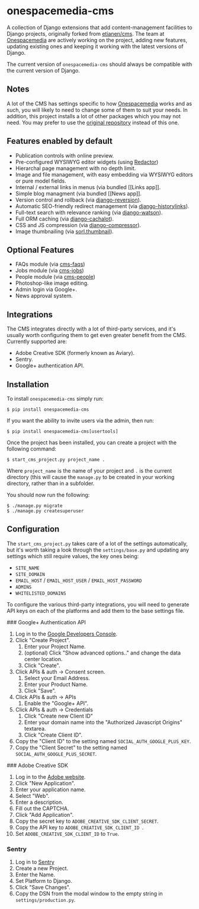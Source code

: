 # onespacemedia-cms

A collection of Django extensions that add content-management facilities to Django projects, originally forked from [etianen/cms](https://github.com/etianen/cms).  The team at [Onespacemedia](http://www.onespacemedia.com) are actively working on the project, adding new features, updating existing ones and keeping it working with the latest versions of Django.

The current version of `onespacemedia-cms` should always be compatible with the current version of Django.

## Notes

A lot of the CMS has settings specific to how [Onespacemedia](http://www.onespacemedia.com) works and as such, you will likely to need to change some of them to suit your needs.  In addition, this project installs a lot of other packages which you may not need.  You may prefer to use the [original repository](https://github.com/etianen/cms) instead of this one.


## Features enabled by default

*   Publication controls with online preview.
*   Pre-configured WYSIWYG editor widgets (using [Redactor](http://imperavi.com/redactor/))
*   Hierarchal page management with no depth limit.
*   Image and file management, with easy embedding via WYSIWYG editors or pure model fields.
*   Internal / external links in menus (via bundled [[Links app]].
*   Simple blog managment (via bundled [[News app]].
*   Version control and rollback (via [django-reversion](https://github.com/etianen/django-reversion)).
*   Automatic SEO-friendly redirect management (via [django-historylinks](https://github.com/etianen/django-historylinks)).
*   Full-text search with relevance ranking (via [django-watson](https://github.com/etianen/django-watson)).
*   Full ORM caching (via [django-cachalot](https://github.com/BertrandBordage/django-cachalot)).
*   CSS and JS compression (via [django-compressor](https://github.com/django-compressor/django-compressor)).
*   Image thumbnailing (via [sorl.thumbnail](https://github.com/mariocesar/sorl-thumbnail)).

## Optional Features

*   FAQs module (via [cms-faqs](https://github.com/onespacemedia/cms-faqs/))
*   Jobs module (via [cms-jobs](https://github.com/onespacemedia/cms-jobs/))
*   People module (via [cms-people](https://github.com/onespacemedia/cms-people/))
*   Photoshop-like image editing.
*   Admin login via Google+.
*   News approval system.

## Integrations

The CMS integrates directly with a lot of third-party services, and it's usually worth configuring them to get even greater benefit from the CMS.  Currently supported are:

* Adobe Creative SDK (formerly known as Aviary).
* Sentry.
* Google+ authentication API.


## Installation

To install `onespacemedia-cms` simply run:

```$ pip install onespacemedia-cms```

If you want the ability to invite users via the admin, then run:

```$ pip install onespacemedia-cms[usertools]```

Once the project has been installed, you can create a project with the following command:

```$ start_cms_project.py project_name .```

Where `project_name` is the name of your project and `.` is the current directory (this will cause the `manage.py` to be created in your working directory, rather than in a subfolder.

You should now run the following:

```
$ ./manage.py migrate
$ ./manage.py createsuperuser
```

## Configuration


The `start_cms_project.py` takes care of a lot of the settings automatically, but it's worth taking a look through the `settings/base.py` and updating any settings which still require values, the key ones being:

* `SITE_NAME`
* `SITE_DOMAIN`
* `EMAIL_HOST` / `EMAIL_HOST_USER` / `EMAIL_HOST_PASSWORD`
* `ADMINS`
* `WHITELISTED_DOMAINS`

To configure the various third-party integrations, you will need to generate API keys on each of the platforms and add them to the base settings file.

### Google+ Authentication API

1. Log in to the [Google Developers Console](https://console.developers.google.com/project).
2. Click "Create Project".
	1. Enter your Project Name.
	2. (optional) Click "Show advanced options.." and change the data center location.
	3. Click "Create".
3. Click APIs & auth -> Consent screen.
	1. Select your Email Address.
	2. Enter your Product Name.
	3. Click "Save".
4. Click APIs & auth -> APIs
	1. Enable the "Google+ API".
5. Click APIs & auth -> Credentials
	1. Click "Create new Client ID"
	2. Enter your domain name into the "Authorized Javascript Origins" textarea.
	3. Click "Create Client ID".
6. Copy the "Client ID" to the setting named `SOCIAL_AUTH_GOOGLE_PLUS_KEY`.
7. Copy the "Client Secret" to the setting named `SOCIAL_AUTH_GOOGLE_PLUS_SECRET`.

### Adobe Creative SDK

1. Log in to the [Adobe website](https://creativesdk.adobe.com/myapps.html).
2. Click "New Application".
3. Enter your application name.
4. Select "Web".
5. Enter a description.
6. Fill out the CAPTCHA.
7. Click "Add Application".
8. Copy the secret key to `ADOBE_CREATIVE_SDK_CLIENT_SECRET`.
9. Copy the API key to `ADOBE_CREATIVE_SDK_CLIENT_ID `.
10. Set `ADOBE_CREATIVE_SDK_CLIENT_ID` to `True`.

### Sentry

1. Log in to [Sentry](https://app.getsentry.com)
2. Create a new Project.
3. Enter the Name.
4. Set Platform to Django.
5. Click "Save Changes".
6. Copy the DSN from the modal window to the empty string in `settings/production.py`.